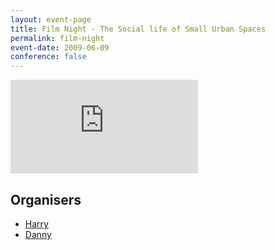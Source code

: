 ```yaml
---
layout: event-page
title: Film Night - The Social life of Small Urban Spaces
permalink: film-night
event-date: 2009-06-09
conference: false
---
```

<div class="embed-container youtube hd"><iframe src="https://youtube.com/embed/DEwo-_pQCz8" frameborder="0" scrolling="no" allowfullscreen></iframe></div>

## Organisers

* <a href="http://uxbrighton.org.uk/about/#harry">Harry</a>
* <a href="http://uxbrighton.org.uk/about/#danny">Danny</a>